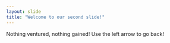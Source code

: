 ```yaml
---
layout: slide
title: "Welcome to our second slide!"
---
```

Nothing ventured, nothing gained!
Use the left arrow to go back!
